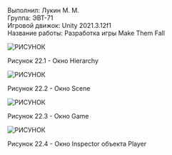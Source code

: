 Выполнил: Лукин М. М.  
Группа: ЭВТ-71  
Игровой движок: Unity 2021.3.12f1  
Название работы: Разработка игры Make Them Fall  





![РИСУНОК](https://gspics.org/images/2022/12/02/0XZJSI.png)  

Рисунок 22.1 - Окно Hierarchy  

![РИСУНОК](https://gspics.org/images/2022/12/02/0XZcqa.png)  

Рисунок 22.2 - Окно Scene  

![РИСУНОК](https://gspics.org/images/2022/12/02/0XZthQ.png)  

Рисунок 22.3 - Окно Game  

![РИСУНОК](https://gspics.org/images/2022/12/02/0XZEvx.png)  

Рисунок 22.4 - Окно Inspector объекта Player  
